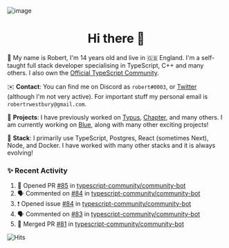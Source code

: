 ![image](https://i.imgur.com/xBqYfL7.jpg)

<h1 align="center">Hi there 👋</h1>

🚀 My name is Robert, I'm 14 years old and live in 🇬🇧 England. I'm a self-taught full stack developer specialising in TypeScript, C++ and many others. I also own the [Official TypeScript Community](https://discord.gg/typescript).

✉️ **Contact**: You can find me on Discord as `robert#0003`, or [Twitter](https://twitter.com/robertwestburyz) (although I'm not very active). For important stuff my personal email is `robertrwestbury@gmail.com`.

🚧 **Projects**: I have previously worked on [Typus](https://github.com/typusio), [Chapter](https://github.com/freecodecamp/chapter), and many others. I am currently working on [Blue](https://github.com/tryblue), along with many other exciting projects!

🥞 **Stack**: I primarily use TypeScript, Postgres, React (sometimes Next), Node, and Docker. I have worked with many other stacks and it is always evolving!

### ✨ Recent Activity

<!--START_SECTION:activity-->
1. 💪 Opened PR [#85](https://github.com/typescript-community/community-bot/pull/85) in [typescript-community/community-bot](https://github.com/typescript-community/community-bot)
2. 🗣 Commented on [#84](https://github.com/typescript-community/community-bot/issues/84) in [typescript-community/community-bot](https://github.com/typescript-community/community-bot)
3. ❗️ Opened issue [#84](https://github.com/typescript-community/community-bot/issues/84) in [typescript-community/community-bot](https://github.com/typescript-community/community-bot)
4. 🗣 Commented on [#83](https://github.com/typescript-community/community-bot/issues/83) in [typescript-community/community-bot](https://github.com/typescript-community/community-bot)
5. 🎉 Merged PR [#81](https://github.com/typescript-community/community-bot/pull/81) in [typescript-community/community-bot](https://github.com/typescript-community/community-bot)
<!--END_SECTION:activity-->

![Hits](https://hitcounter.pythonanywhere.com/count/tag.svg?url=https%3A%2F%2Fgithub.com%2Frobertwestbury)
